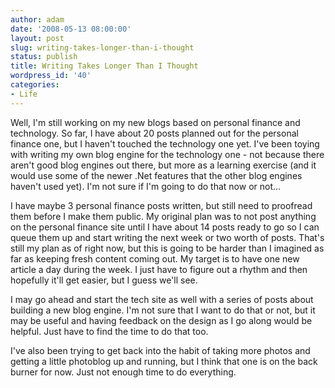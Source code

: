 ```yaml
---
author: adam
date: '2008-05-13 08:00:00'
layout: post
slug: writing-takes-longer-than-i-thought
status: publish
title: Writing Takes Longer Than I Thought
wordpress_id: '40'
categories:
- Life
---
```


Well, I'm still working on my new blogs based on personal finance and
technology. So far, I have about 20 posts planned out for the personal finance
one, but I haven't touched the technology one yet. I've been toying with
writing my own blog engine for the technology one - not because there aren't
good blog engines out there, but more as a learning exercise (and it would use
some of the newer .Net features that the other blog engines haven't used yet).
I'm not sure if I'm going to do that now or not...

I have maybe 3 personal finance posts written, but still need to proofread
them before I make them public. My original plan was to not post anything on
the personal finance site until I have about 14 posts ready to go so I can
queue them up and start writing the next week or two worth of posts. That's
still my plan as of right now, but this is going to be harder than I imagined
as far as keeping fresh content coming out. My target is to have one new
article a day during the week. I just have to figure out a rhythm and then
hopefully it'll get easier, but I guess we'll see.

I may go ahead and start the tech site as well with a series of posts about
building a new blog engine. I'm not sure that I want to do that or not, but it
may be useful and having feedback on the design as I go along would be
helpful. Just have to find the time to do that too.

I've also been trying to get back into the habit of taking more photos and
getting a little photoblog up and running, but I think that one is on the back
burner for now. Just not enough time to do everything.


